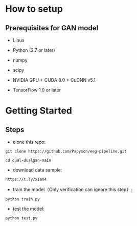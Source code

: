 # How to setup

## Prerequisites for GAN model

* Linux

* Python (2.7 or later)

* numpy

* scipy

* NVIDIA GPU + CUDA 8.0 + CuDNN v5.1

* TensorFlow 1.0 or later

# Getting Started
## Steps
* clone this repo:

```
git clone https://github.com/Papyson/eeg-pipeline.git

```

```
cd dual-dualgan-main
```

* download data sample:

```
https://t.ly/xIaX4

```

* train the model（Only verification can ignore this step）:

```
python train.py

```

* test the model:

```
python test.py
```


